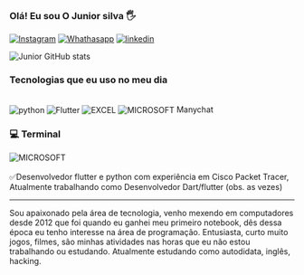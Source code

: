 
### Olá! Eu sou O Junior silva 🖐
[![Instagram](https://img.shields.io/badge/Instagram-E4405F?style=for-the-badge&logo=instagram&logoColor=white)](https://www.instagram.com/junior_ssilvaaa)
[![Whathasapp](https://img.shields.io/badge/WhatsApp-25D366?style=for-the-badge&logo=whatsapp&logoColor=white)](https://wa.me/5563992484773?text=Ol%C3%A1+Eu+sou+Junior+)
[![linkedin](https://img.shields.io/badge/LinkedIn-0077B5?style=for-the-badge&logo=linkedin&logoColor=white)](https://www.linkedin.com/in/francisco-sousa-de-lima-junior/)

![Junior GitHub stats](https://github-readme-stats.vercel.app/api?username=Juniorcmd&show_icons=true&theme=radical)

### Tecnologias que eu uso no meu dia

<div style="display: inline_block"><br/>
<img align="center" alt="python" src="https://img.shields.io/badge/Python-3776AB?style=for-the-badge&logo=python&logoColor=white" />
<img align="center" alt="Flutter" src="https://img.shields.io/badge/Flutter-02569B?style=for-the-badge&logo=flutter&logoColor=white" />
<img align="center" alt="EXCEL" src="https://img.shields.io/badge/Microsoft_Excel-217346?style=for-the-badge&logo=microsoft-excel&logoColor=white" />
<img align="center" alt="MICROSOFT" src="https://img.shields.io/badge/Microsoft-666666?style=for-the-badge&logo=microsoft&logoColor=white" />  Manychat

 

### 💻 Terminal
<img align="CMD" alt="MICROSOFT" src="https://img.shields.io/badge/windows%20terminal-4D4D4D?style=for-the-badge&logo=windows%20terminal&logoColor=white" />


</div><br/>
✅Desenvolvedor flutter e python com experiência  em Cisco Packet Tracer, Atualmente trabalhando como Desenvolvedor Dart/flutter (obs. as vezes)

---------------------------

Sou apaixonado pela área de tecnologia, venho mexendo em computadores desde 2012 que foi quando eu ganhei meu primeiro notebook, dês dessa época eu tenho interesse na área de programação. Entusiasta, curto muito jogos, filmes, são minhas atividades nas horas que eu não estou trabalhando ou estudando. Atualmente estudando como autodidata, inglês, hacking.

